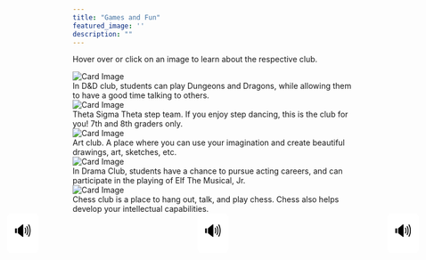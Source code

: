 ```yaml
---
title: "Games and Fun"
featured_image: ''
description: ""
---
```


<p>Hover over or click on an image to learn about the respective club.</p>
</div>

<div class="card-container">
  <div class="card">
    <img src="https://cdn.prod.website-files.com/5ef533ae985e4ec69badc014/66dbbd9f65f6e9a2483e6274_dnd-explained.jpg" alt="Card Image">
    <div class="overlay-text">In D&D club, students can play Dungeons and Dragons, while allowing them to have a good time talking to others.</div>
  </div>

  <div class="card">
    <img src="https://aaregistry.org/wp-content/uploads/2021/03/stepping-afrika.jpg" alt="Card Image">
    <div class="overlay-text">Theta Sigma Theta step team. If you enjoy step dancing, this is the club for you! 7th and 8th graders only.</div>
  </div>

  <div class="card">
    <img src="https://encrypted-tbn0.gstatic.com/images?q=tbn:ANd9GcR-7hWXwervcgK_KZZrFp-LjpElQq6lV7ZmNg&s" alt="Card Image">
    <div class="overlay-text">Art club. A place where you can use your imagination and create beautiful drawings, art, sketches, etc.</div>
  </div>
  <div class="card">
    <img src="https://resources.finalsite.net/images/f_auto,q_auto,t_image_size_6/v1687442295/mcpsorg/sxiswcea7gegoo1eokev/BMS4.jpg" alt="Card Image">
    <div class="overlay-text">In Drama Club, students have a chance to pursue acting careers, and can participate in the playing of Elf The Musical, Jr.</div>
  </div>
  <div class="card">
    <img src="https://upload.wikimedia.org/wikipedia/commons/thumb/6/6f/ChessSet.jpg/640px-ChessSet.jpg" alt="Card Image">
    <div class="overlay-text">Chess club is a place to hang out, talk, and play chess. Chess also helps develop your intellectual capabilities.</div>
  </div>
</div>
  <style>
.audio-button {
  font-size: 30px;
  padding: 10px 12px;
  background-color: white;
  border: none;
  border-radius: 8px;
  cursor: pointer;
  transition: background-color 0.2s ease, transform 0.2s ease;
}
.audio-button:hover {
  background-color: #3498db; /* blue on hover */
  transform: scale(1.15);     /* slight grow */
  color: white;               /* icon/text turns white */
}
</style>

 <div style="
  display: flex;
  gap: 285px;
  align-items: center;
  justify-content: center;
">
  <div>
    <button class="audio-button" onclick="readText('In D&D club, students can play Dungeons and Dragons, while allowing them to have a good time talking to others.')">🔊</button>
  </div>
  <div>
    <button class="audio-button" onclick="readText('Theta Sigma Theta step team. If you enjoy step dancing, this is the club for you! 7th and 8th graders only.')">🔊</button>
  </div>
  <div>
    <button class="audio-button" onclick="readText('Art club. A place where you can use your imagination and create beautiful drawings, art, sketches, etc.')">🔊</button>
  </div>
  <div>
    <button class="audio-button" onclick="readText('In Drama Club, students have a chance to pursue acting careers, and can participate in the playing of Elf The Musical, Jr.')">🔊</button>
  </div>
  <div>
    <button class="audio-button" onclick="readText('Chess club is a place to hang out, talk, and play chess. Chess also helps develop your intellectual capabilities.')">🔊</button>
  </div>
</div>

<script>
  function readText(text) {
    const speech = new SpeechSynthesisUtterance(text);
    window.speechSynthesis.speak(speech);
  }
</script>
